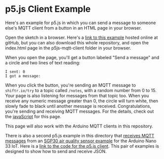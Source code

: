 # p5.js Client Example

Here's an example for p5.js in which you can send a message to someone else's MQTT client from a button in an HTML page in your browser. 

Open the sketch in a browser. Here's a [link to this example](https://tigoe.github.io/mqtt-examples/p5js-mqtt-client/public/index.html) hosted online at gitHub, but you can also download this whole repository, and open the index.html page in the p5js-mqtt-client folder in your browser.

When you open the page, you'll get a button labeled "Send a message" and a circle and two lines of text reading:

````
I sent: 0
I got a message:
````

When you click the button, you're sending an MQTT message to `shiftr.io/try` to a topic called `/notes`, with a random number from 0 to 15. Your page is also listening for messages from that topic too. When you receive any numeric message greater than 0, the circle will turn white, then slowly fade to black until another message is received.  Congratulations, you're sending and receiving MQTT messages. For the details, check out the [javaScript](public/sketch.js) for this page. 

This page will also work with the Arduino MQTT clients in this repository.

There is also a second p5.js example in this directory that [receives MQTT messages](https://tigoe.github.io/mqtt-examples/p5js-mqtt-client/AQISensorReceiver/index.html) from an [SGP30 air quality sensor example](https://github.com/tigoe/mqtt-examples/tree/master/MqttClientAQISender) for the Arduino Nano 33 IoT. Here is a [link to the code for the p5.js client](https://github.com/tigoe/mqtt-examples/tree/master/p5js-mqtt-client/AQISensorReceiver). This pair of examples is designed to show how to send and receive JSON.
